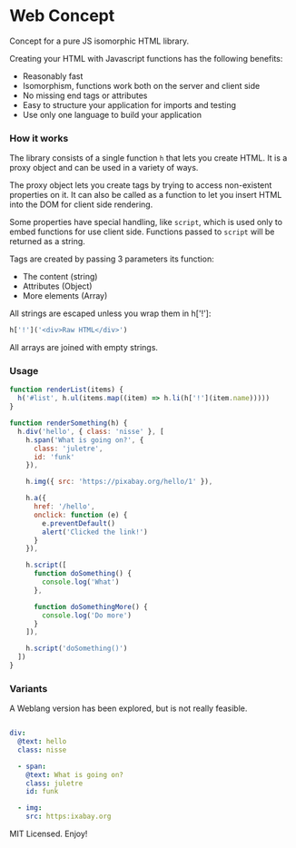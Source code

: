 # Web Concept

Concept for a pure JS isomorphic HTML library.

Creating your HTML with Javascript functions has the following benefits:

- Reasonably fast
- Isomorphism, functions work both on the server and client side
- No missing end tags or attributes
- Easy to structure your application for imports and testing
- Use only one language to build your application

### How it works

The library consists of a single function `h` that lets you create HTML. It is a proxy object and can be used in a variety of ways.

The proxy object lets you create tags by trying to access non-existent properties on it. It can also be called as a function to let you insert HTML into the DOM for client side rendering.

Some properties have special handling, like `script`, which is used only to embed functions for use client side. Functions passed to `script` will be returned as a string.

Tags are created by passing 3 parameters its function:

- The content (string)
- Attributes (Object)
- More elements (Array)

All strings are escaped unless you wrap them in h['!']:

```js
h['!']('<div>Raw HTML</div>')
```

All arrays are joined with empty strings.

### Usage

```js
function renderList(items) {
  h('#list', h.ul(items.map((item) => h.li(h['!'](item.name)))))
}

function renderSomething(h) {
  h.div('hello', { class: 'nisse' }, [
    h.span('What is going on?', {
      class: 'juletre',
      id: 'funk'
    }),

    h.img({ src: 'https://pixabay.org/hello/1' }),

    h.a({
      href: '/hello',
      onclick: function (e) {
        e.preventDefault()
        alert('Clicked the link!')
      }
    }),

    h.script([
      function doSomething() {
        console.log('What')
      },

      function doSomethingMore() {
        console.log('Do more')
      }
    ]),

    h.script('doSomething()')
  ])
}
```

### Variants

A Weblang version has been explored, but is not really feasible.

```yaml

div:
  @text: hello
  class: nisse

  - span:
    @text: What is going on?
    class: juletre
    id: funk

  - img:
    src: https:ixabay.org
```

MIT Licensed. Enjoy!
